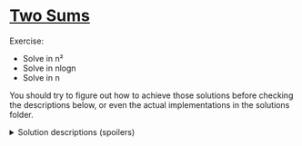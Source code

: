 # [Two Sums](https://leetcode.com/problems/two-sum/description/)

Exercise:

- Solve in n²
- Solve in nlogn
- Solve in n

You should try to figure out how to achieve those solutions before checking the
descriptions below, or even the actual implementations in the solutions folder.

<details>
  <summary>Solution descriptions (spoilers)</summary>

| Time complexity | Solution                                                                                                  |
| --------------- | --------------------------------------------------------------------------------------------------------- |
| O(n²)           | Compare every number with every other number                                                              |
| O(nlogn)        | Sort the array first, then search for matching pairs using two pointers                                   |
| O(n)            | For each value, search for the complementary value in a hashmap, if not found, store the value in the map |

</details>

